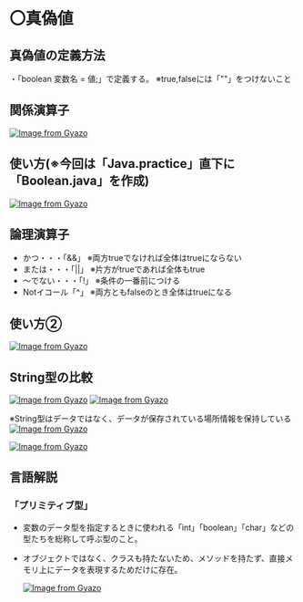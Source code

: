 # 〇真偽値

## 真偽値の定義方法
・「boolean 変数名 = 値;」で定義する。 ※true,falseには「""」をつけないこと

## 関係演算子
[![Image from Gyazo](https://i.gyazo.com/53e63e8f16fad9fd59d6108888cf0860.png)](https://gyazo.com/53e63e8f16fad9fd59d6108888cf0860)

## 使い方(※今回は「Java.practice」直下に「Boolean.java」を作成)
[![Image from Gyazo](https://i.gyazo.com/3c0f6519bbdd6a071c172d25cf9fba90.png)](https://gyazo.com/3c0f6519bbdd6a071c172d25cf9fba90)

## 論理演算子
- かつ・・・「&&」 ※両方trueでなければ全体はtrueにならない
- または・・・「||」 ※片方がtrueであれば全体もtrue
- ～でない・・・「!」 ※条件の一番前につける
- Notイコール「^」 ※両方ともfalseのとき全体はtrueになる

## 使い方②
[![Image from Gyazo](https://i.gyazo.com/dc2ce32b715569a98e4c47753766e755.png)](https://gyazo.com/dc2ce32b715569a98e4c47753766e755)

## String型の比較
[![Image from Gyazo](https://i.gyazo.com/3902cee9da1940d543ddf2eabb50519d.png)](https://gyazo.com/3902cee9da1940d543ddf2eabb50519d)
[![Image from Gyazo](https://i.gyazo.com/3981ddce28757218a025e30e479f1c8b.png)](https://gyazo.com/3981ddce28757218a025e30e479f1c8b)

※String型はデータではなく、データが保存されている場所情報を保持している
[![Image from Gyazo](https://i.gyazo.com/c8982ce3b4a0f7508a2b4f13c8a76a1a.png)](https://gyazo.com/c8982ce3b4a0f7508a2b4f13c8a76a1a)

[![Image from Gyazo](https://i.gyazo.com/893d6f3ad800e9e186b8d96be7950b62.png)](https://gyazo.com/893d6f3ad800e9e186b8d96be7950b62)

## 言語解説
### 「プリミティブ型」
- 変数のデータ型を指定するときに使われる「int」「boolean」「char」などの型たちを総称して呼ぶ型のこと。
- オブジェクトではなく、クラスも持たないため、メソッドを持たず、直接メモリ上にデータを表現するためだけに存在。

  [![Image from Gyazo](https://i.gyazo.com/40972a9b8eb007166b9738e94f82f0fc.png)](https://gyazo.com/40972a9b8eb007166b9738e94f82f0fc)
